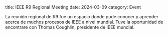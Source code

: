 title: IEEE R9 Regional Meeting
date: 2024-03-09
category: Event

La reunión regional de R9 fue un espacio donde pude conocer y aprender acerca de muchos procesos de IEEE a nivel mundial.
Tuve la oportunidad de encontrare con Thomas Coughlin, presidente de IEEE mundial.